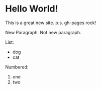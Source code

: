 # Hello World! 

This is a great new site.
p.s. gh-pages rock!

New Paragraph.
Not new paragraph.

List:
- dog
- cat

Numbered:
1. one
2. two 
